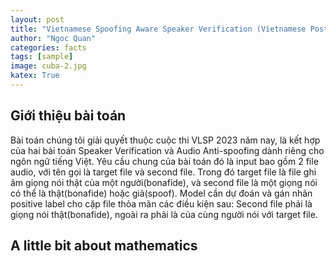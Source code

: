 ```yaml
---
layout: post
title: "Vietnamese Spoofing Aware Speaker Verification (Vietnamese Post, English version below)"
author: "Ngoc Quan"
categories: facts
tags: [sample]
image: cuba-2.jpg
katex: True
---
```

## Giới thiệu bài toán
Bài toán chúng tôi giải quyết thuộc cuộc thi VLSP 2023 năm nay, là kết hợp của hai bài toán Speaker Verification và Audio Anti-spoofing dành riêng cho ngôn ngữ tiếng Việt. Yêu cầu chung của bài toán đó là input bao gồm 2 file audio, với tên gọi là target file và second file. Trong đó target file là file ghi âm giọng nói thật của một người(bonafide), và second file là một giọng nói có thể là thật(bonafide) hoặc giả(spoof). Model cần dự đoán và gán nhãn positive label cho cặp file thỏa mãn các điều kiện sau: Second file phải là giọng nói thật(bonafide), ngoài ra phải là của cùng người nói với target file.

## A little bit about mathematics



